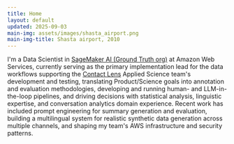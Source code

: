 ```yaml
---
title: Home
layout: default
updated: 2025-09-03
main-img: assets/images/shasta_airport.png
main-img-title: Shasta airport, 2010
---
```


I'm a Data Scientist in [SageMaker AI (Ground Truth org)](https://aws.amazon.com/sagemaker/ai/groundtruth/) at Amazon Web Services, currently serving as the primary implementation lead for the data workflows supporting the [Contact Lens](https://aws.amazon.com/connect/contact-lens/) Applied Science team's development and testing, translating Product/Science goals into annotation and evaluation methodologies, developing and running human- and LLM-in-the-loop pipelines, and driving decisions with statistical analysis, linguistic expertise, and conversation analytics domain experience. Recent work has included prompt engineering for summary generation and evaluation, building a multilingual system for realistic synthetic data generation across multiple channels, and shaping my team's AWS infrastructure and security patterns.
